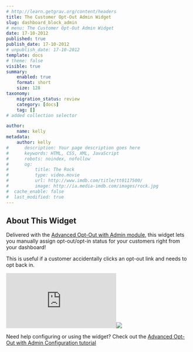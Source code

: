 ```yaml
---
# http://learn.getgrav.org/content/headers
title: The Customer Opt-Out Admin Widget
slug: dashboard_block_admin
# menu: The Customer Opt-Out Admin Widget
date: 17-10-2012
published: true
publish_date: 17-10-2012
# unpublish_date: 17-10-2012
template: docs
# theme: false
visible: true
summary:
    enabled: true
    format: short
    size: 128
taxonomy:
    migration_status: review
    category: [docs]
    tag: []
# added collection selector

author:
    name: kelly
metadata:
    author: kelly
#      description: Your page description goes here
#      keywords: HTML, CSS, XML, JavaScript
#      robots: noindex, nofollow
#      og:
#          title: The Rock
#          type: video.movie
#          url: http://www.imdb.com/title/tt0117500/
#          image: http://ia.media-imdb.com/images/rock.jpg
#  cache_enable: false
#  last_modified: true
---
```


## About This Widget

Delivered with the [Advanced Opt-Out with Admin module,](http://www.mailbeez.com/documentation/configbeez/config_block_admin/) this widget lets you manually assign opt-out/opt-in status for your customers right from your dashboard!

This is useful if a customer accidentally clicks an opt-out link and needs to opt back in.

[![](http://localhost/wordpress_mailbeez_EOL/wp-content/themes/awake/lib/scripts/timthumb/thumb.php?src=http://www.mailbeez.com/images/doc/configbeez/config_block_admin/widget_install5.png&w=270&h=94&zc=1&q=100 "Customer Opt-Out Admin Widget")](http://www.mailbeez.com/images/doc/configbeez/config_block_admin/widget_install5.png "Customer Opt-Out Admin Widget")![](http://localhost/wordpress_mailbeez_EOL/wp-content/themes/awake/images/shortcodes/image_shadow.png)

Need help configuring or using the widget? Check out the [Advanced Opt-Out with Admin Configuration tutorial](http://www.mailbeez.com/documentation/tutorials/configbeez-tutorials/advanced-opt-out-with-admin-configuration-tutorial/)
